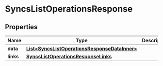 

# SyncsListOperationsResponse


## Properties

| Name | Type | Description | Notes |
|------------ | ------------- | ------------- | -------------|
|**data** | [**List&lt;SyncsListOperationsResponseDataInner&gt;**](SyncsListOperationsResponseDataInner.md) |  |  |
|**links** | [**SyncsListOperationsResponseLinks**](SyncsListOperationsResponseLinks.md) |  |  |



